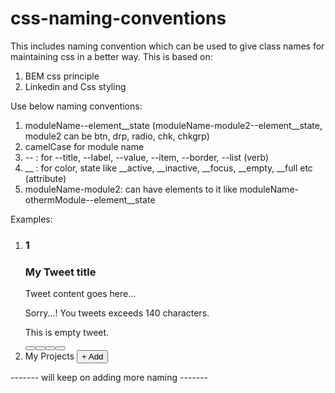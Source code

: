 # css-naming-conventions
This includes naming convention which can be used to give class names for maintaining css in a better way.
This is based on:
1. BEM css principle
2. Linkedin and Css styling

Use below naming conventions:
1. moduleName--element__state (moduleName-module2--element__state, module2 can be btn, drp, radio, chk, chkgrp)
2. camelCase for module name
3. -- : for --title, --label, --value, --item, --border, --list (verb)
4. __ : for color, state like __active, __inactive, __focus, __empty, __full etc (attribute)
5. moduleName-module2: can have elements to it like moduleName-othermModule--element__state

Examples:   

1. <div class="tweet">
        <h3 class="tweet--counter">1</h3>
        <h3 class="tweet--title">My Tweet title</h3>        
        <p class="tweet--content">Tweet content goes here...</p>
        <p class="tweet--content__maxLength">Sorry...! You tweets exceeds 140 characters. </p>
        <p class="tweet--content__empty">This is empty tweet. </p>
        <button class="btn tweet-btn--addTweet"></span>
        <button class="btn tweet-btn--deleteTweet"></span>
        <button class="btn tweet-btn--deleteTweet__disable"></span>
        <button class="btn tweet-btn--deleteTweet__hide"></span>
    </div>

2. <div class="pageHeader">
        <span class="pageHeader--title">
            My Projects
        </span>
        <button class="btn pageHeader-btn--addProject">+ Add</button>
    </div>
    
    
    
 ------- will keep on adding more naming -------
